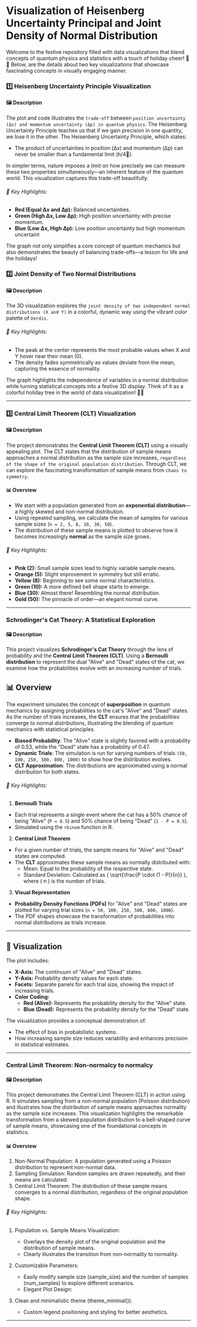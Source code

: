 # Visualization of Heisenberg Uncertainty Principal and Joint Density of Normal Distribution

Welcome to the festive repository filled with data visualizations that blend concepts of quantum physics and statistics with a touch of holiday cheer! 🎄✨ Below, are the details about two key visualizations that showcase fascinating concepts in visually engaging manner.

### 1️⃣ Heisenberg Uncertainty Principle Visualization

#### 🖼 Description
The plot and code illustrates the `trade-off` between `position uncertainty (Δx) and momentum uncertainty (Δp) in quantum physics`. The Heisenberg Uncertainty Principle teaches us that if we gain precision in one quantity, we lose it in the other. The Heisenberg Uncertainty Principle, which states:

- The product of uncertainties in position (Δx) and momentum (Δp) can never be smaller than a fundamental limit (h/4🥧).

In simpler terms, nature imposes a limit on how precisely we can measure these two properties simultaneously—an inherent feature of the quantum world. This visualization captures this trade-off beautifully.

###### 🎨 Key Highlights:
- **Red (Equal Δx and Δp):** Balanced uncertainties.
- **Green (High Δx, Low Δp):** High position uncertainty with precise momentum.
- **Blue (Low Δx, High Δp):** Low position uncertainty but high momentum uncertaint

The graph not only simplifies a core concept of quantum mechanics but also demonstrates the beauty of balancing trade-offs—a lesson for life and the holidays!

### 2️⃣ Joint Density of Two Normal Distributions

#### 🖼 Description
The 3D visualization explores the `joint density of two independent normal distributions (X and Y)` in a colorful, dynamic way using the vibrant color palette of `Verdis`.

###### 🎨 Key Highlights:
- The peak at the center represents the most probable values when X and Y hover near their mean (0).
- The density fades symmetrically as values deviate from the mean, capturing the essence of normality.

The graph highlights the independence of variables in a normal distribution while turning statistical concepts into a festive 3D display. Think of it as a colorful holiday tree in the world of data visualization! 🎄✨

---

### 3️⃣ Central Limit Theorem (CLT) Visualization

#### 🖼 Description
The project demonstrates the **Central Limit Theorem (CLT)** using a visually appealing plot. 
The CLT states that the distribution of sample means approaches a normal distribution as the sample size increases, `regardless of the shape of the original population distribution`. 
Through CLT, we can explore the fascinating transformation of sample means from `chaos to symmetry`.

#### 📊 Overview
- We start with a population generated from an **exponential distribution**—a highly skewed and non-normal distribution.
- Using repeated sampling, we calculate the mean of samples for various sample sizes (`n = 2, 5, 8, 10, 30, 50`).
- The distribution of these sample means is plotted to observe how it becomes increasingly **normal** as the sample size grows.

###### 🎨 Key Highlights:
- **Pink (2):** Small sample sizes lead to highly variable sample means.
- **Orange (5):** Slight improvement in symmetry but still erratic.
- **Yellow (8):** Beginning to see some normal characteristics.
- **Green (10):** A more defined bell shape starts to emerge.
- **Blue (30):** Almost there! Resembling the normal distribution.
- **Gold (50):** The pinnacle of order—an elegant normal curve.

---

### Schrodinger's Cat Theory: A Statistical Exploration

#### 🖼 Description
This project visualizes **Schrodinger's Cat Theory** through the lens of probability and the **Central Limit Theorem (CLT)**. Using a **Bernoulli distribution** to represent the dual "Alive" and "Dead" states of the cat, we examine how the probabilities evolve with an increasing number of trials.


## 📊 Overview

The experiment simulates the concept of **superposition** in quantum mechanics by assigning probabilities to the cat's "Alive" and "Dead" states. As the number of trials increases, the **CLT** ensures that the probabilities converge to normal distributions, illustrating the blending of quantum mechanics with statistical principles.

- **Biased Probability**: The "Alive" state is slightly favored with a probability of 0.53, while the "Dead" state has a probability of 0.47.
- **Dynamic Trials**: The simulation is run for varying numbers of trials `(50, 100, 250, 500, 800, 1000)` to show how the distribution evolves.
- **CLT Approximation**: The distributions are approximated using a normal distribution for both states.


###### 🎨 Key Highlights:

1. **Bernoulli Trials**
- Each trial represents a single event where the cat has a 50% chance of being "Alive" (`P = 0.5`) and 50% chance of being "Dead" (`1 - P = 0.5`).
- Simulated using the `rbinom` function in R.

2. **Central Limit Theorem**
- For a given number of trials, the sample means for "Alive" and "Dead" states are computed.
- The **CLT** approximates these sample means as normally distributed with:
  - Mean: Equal to the probability of the respective state.
  - Standard Deviation: Calculated as \( \sqrt{\frac{P \cdot (1 - P)}{n}} \), where \( n \) is the number of trials.

3. **Visual Representation**
- **Probability Density Functions (PDFs)** for "Alive" and "Dead" states are plotted for varying trial sizes (`n = 50, 100, 250, 500, 800, 1000`).
- The PDF shapes showcase the transformation of probabilities into normal distributions as trials increase.

---

## 🎨 Visualization

The plot includes:
- **X-Axis:** The continuum of "Alive" and "Dead" states.
- **Y-Axis:** Probability density values for each state.
- **Facets:** Separate panels for each trial size, showing the impact of increasing trials.
- **Color Coding:** 
  - **Red (Alive):** Represents the probability density for the "Alive" state.
  - **Blue (Dead):** Represents the probability density for the "Dead" state.

The visualization provides a conceptual demonstration of:

- The effect of bias in probabilistic systems.
- How increasing sample size reduces variability and enhances precision in statistical estimates.

--- 

### Central Limit Theorem: Non-normalcy to normalcy
#### 🖼 Description
This project demonstrates the Central Limit Theorem (CLT) in action using R. It simulates sampling from a non-normal population (Poisson distribution) and illustrates how the distribution of sample means approaches normality as the sample size increases. This visualization highlights the remarkable transformation from a skewed population distribution to a bell-shaped curve of sample means, showcasing one of the foundational concepts in statistics.

#### 📊 Overview
1. Non-Normal Population: A population generated using a Poisson distribution to represent non-normal data.
2. Sampling Simulation: Random samples are drawn repeatedly, and their means are calculated.
3. Central Limit Theorem: The distribution of these sample means converges to a normal distribution, regardless of the original population shape.

###### 🎨 Key Highlights:
1. Population vs. Sample Means Visualization:

    - Overlays the density plot of the original population and the distribution of sample means.
    - Clearly illustrates the transition from non-normality to normality.

2. Customizable Parameters:

    - Easily modify sample size (sample_size) and the number of samples (num_samples) to explore different scenarios.
    - Elegant Plot Design:

3. Clean and minimalistic theme (theme_minimal()).
    - Custom legend positioning and styling for better aesthetics.

--- 